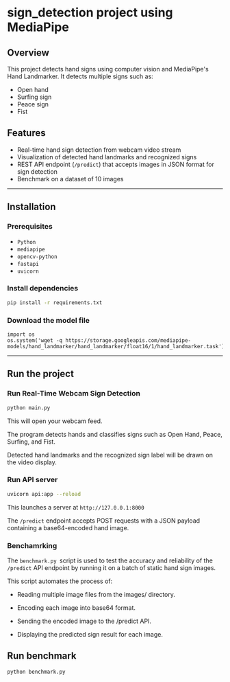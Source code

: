 # sign_detection project using MediaPipe

## Overview

This project detects hand signs using computer vision and MediaPipe's Hand Landmarker. It detects multiple signs such as:

- Open hand  
- Surfing sign  
- Peace sign  
- Fist

## Features

- Real-time hand sign detection from webcam video stream  
- Visualization of detected hand landmarks and recognized signs  
- REST API endpoint (`/predict`) that accepts images in JSON format for sign detection  
- Benchmark on a dataset of 10 images  

---

## Installation

### Prerequisites

- `Python`
- `mediapipe`  
- `opencv-python`  
- `fastapi`  
- `uvicorn`

### Install dependencies

```bash
pip install -r requirements.txt
```

### Download the model file
```
import os
os.system('wget -q https://storage.googleapis.com/mediapipe-models/hand_landmarker/hand_landmarker/float16/1/hand_landmarker.task')
```
---

## Run the project

### Run Real-Time Webcam Sign Detection

```bash
python main.py
```
This will open your webcam feed.

The program detects hands and classifies signs such as Open Hand, Peace, Surfing, and Fist.

Detected hand landmarks and the recognized sign label will be drawn on the video display.

### Run API server

```bash
uvicorn api:app --reload
```


This launches a server at `http://127.0.0.1:8000`

The `/predict` endpoint accepts POST requests with a JSON payload containing a base64-encoded hand image.

### Benchamrking

The `benchmark.py `script is used to test the accuracy and reliability of the `/predict` API endpoint by running it on a batch of static hand sign images.

This script automates the process of:

- Reading multiple image files from the images/ directory.

- Encoding each image into base64 format.

- Sending the encoded image to the /predict API.

- Displaying the predicted sign result for each image.
## Run benchmark

```bash
python benchmark.py
```